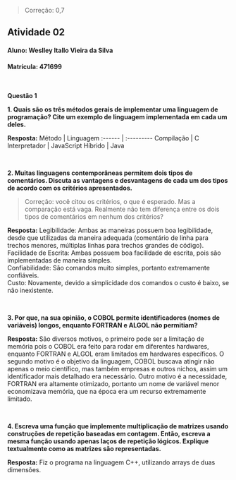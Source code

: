 > Correção: 0,7

## Atividade 02
#### Aluno: Weslley Itallo Vieira da Silva
#### Matrícula: 471699

<br/>

__Questão 1__  

__1. Quais são os três métodos gerais de implementar uma linguagem de programação? Cite um exemplo de linguagem implementada em cada um deles.__  

__Resposta:__ 
Método | Linguagem
:------ | :---------
Compilação | C
Interpretador | JavaScript
Híbrido | Java

<br/>

__2. Muitas linguagens contemporâneas permitem dois tipos de comentários. Discuta as vantagens e desvantagens de cada um dos tipos de acordo com os critérios apresentados.__  

> Correção: você citou os critérios, o que é esperado. Mas a comparação está vaga. Realmente não tem diferença entre os dois tipos de comentários em nenhum dos critérios?

__Resposta:__ Legibilidade: Ambas as maneiras possuem boa legibilidade, desde que utilizadas da maneira adequada (comentário de linha para trechos menores, múltiplas linhas para trechos grandes de código).  
Facilidade de Escrita: Ambas possuem boa facilidade de escrita, pois são implementadas de maneira simples.  
Confiabilidade: Sâo comandos muito simples, portanto extremamente confiáveis.  
Custo: Novamente, devido a simplicidade dos comandos o custo é baixo, se não inexistente.

<br/>

__3. Por que, na sua opinião, o COBOL permite identificadores (nomes de variáveis) longos, enquanto FORTRAN e ALGOL não permitiam?__  

__Resposta:__ São diversos motivos, o primeiro pode ser a limitação de memória pois o COBOL era feito para rodar em diferentes hardwares, enquanto FORTRAN e ALGOL eram limitados em hardwares específicos. 
O segundo motivo é o objetivo da linguagem, COBOL buscava atingir não apenas o meio científico, mas também empresas e outros nichos, assim um identificador mais detalhado era necessário.
Outro motivo é a necessidade, FORTRAN era altamente otimizado, portanto um nome de variável menor economizava memória, que na época era um recurso extremamente limitado.

<br/>

__4. Escreva uma função que implemente multiplicação de matrizes usando construções de repetição baseadas em contagem. Então, escreva a mesma função usando apenas laços de repetição lógicos. 
Explique textualmente como as matrizes são representadas.__  

__Resposta:__ Fiz o programa na linguagem C++, utilizando arrays de duas dimensões.
